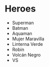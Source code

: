 # Heroes

* Superman
* Batman
* Aquaman
* Mujer Maravilla
* Linterna Verde
* Robin
* Volcán Negro
* VS
